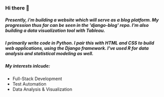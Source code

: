 ### Hi there 👋

##### Presently, i'm building a website which will serve as a blog platform. My progression thus far can be seen in the 'django-blog' repo. I'm also building a data visualization tool with Tableau. 

##### I primarily write code in Python. I pair this with HTML and CSS to build web applications, using the Django framework. I've used R for data analysis and statistical modeling as well.

##### My interests inlcude:
* Full-Stack Development
* Test Automation
* Data Analysis & Visualization
